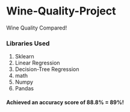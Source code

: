 # Wine-Quality-Project
Wine Quality Compared!
### Libraries Used
1. Sklearn
2. Linear Regression
3. Decision-Tree Regression
4. math
5. Numpy
6. Pandas
#### Achieved an accuracy score of 88.8% = 89%!
